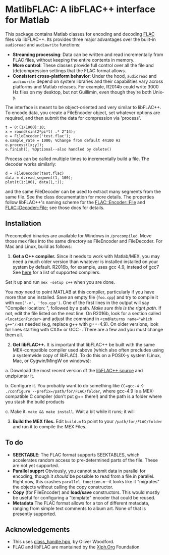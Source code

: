 # MatlibFLAC: A libFLAC++ interface for Matlab

This package contains Matlab classes for encoding and decoding [FLAC](https://xiph.org/flac/) files via libFLAC++. Its provides three major advantages over the built-in `audioread` and `audiowrite` functions:

 * **Streaming processing**: Data can be written and read incrementally from FLAC files, without keeping the entire contents in memory.
 * **More control**: These classes provide full control over all the file and (de)compression settings that the FLAC format allows.
 * **Consistent cross-platform behavior**: Under the hood, `audioread` and `audiowrite` depend on system libraries and their capabilities vary across platforms and Matlab releases. For example, R2014b could write 3000 Hz files on my desktop, but not Guillimin, even though they're both Unix-y.

The interface is meant to be object-oriented and very similar to libFLAC++. To encode data, you create a FileEncoder object, set whatever options are required, and then submit the data for compression via 'process'.
```
t = 0:(1/1000):10;
x = round(sin(2*pi*t) .* 2^14);
e = FileEncoder('test.flac');
e.sample_rate = 1000; %Change from default 44100 Hz
e.process([x;y]);
e.finish(); %Optional--also handled by delete()
```
Process can be called multiple times to incrementally build a file. The decoder works similarly:
```
d = FileDecoder(test.flac)
data = d.read_segment(1, 100);
plot(t(1:100), data(1,:));
```
and the same FileDecoder can be used to extract many segments from the same file. See the class documentation for more details. The properties follow libFLAC++'s naming scheme for the [FLAC::Encoder::File](https://xiph.org/flac/api/classFLAC_1_1Encoder_1_1File.html) and [FLAC::Decoder::File](https://xiph.org/flac/api/classFLAC_1_1Decoder_1_1File.html); see those docs for details.

## Installation
Precompiled binaries are available for Windows in `/precompiled`. Move those mex files into the same directory as FileEncoder and FileDecoder. For Mac and Linux, build as follows:

1. **Get a C++ compiler.** Since it needs to work with Matlab/MEX, you may need a much older version than whatever is installed installed on your system by default. R2016b, for example, uses gcc 4.9, instead of gcc7 See [here](https://www.mathworks.com/support/compilers.html) for a list of supported compilers.

 Set it up and run `mex -setup c++` when you are done.

  You *may* need to point MATLAB at this compiler, particularly if you have more than one installed. Save an empty file (`foo.cpp`) and try to compile it with `mex('-v', 'foo.cpp')`. One of the first lines in the output will say "Compiler location: ", followed by a path. *Make sure this is the right path.* If not, edit the file listed on the next line.  On R2016b, look for a section called `<locationFinder>` and adjust the command in `<cmdReturns name="which g++"/>`as needed (e.g, replace g++ with g++-4.9). On older versions, look for lines starting with CXX= or GCC=. There are a few and you must change them all.

2. **Get libFLAC++.** It is important that libFLAC++ be built with the same MEX-compatible compiler used above (which also often precludes using a systemwide copy of libFLAC). To do this on a POSIX-y system (Linux, Mac, or Cygwin/MingW on windows):

  a. Download the most recent version of the [libFLAC++ source](http://downloads.xiph.org/releases/flac/) and unzip/untar it.

  b. Configure it. You probably want to do something like `CC=gcc-4.9 ./configure --prefix=/path/for/FLAC/folder`, where gcc-4.9 is a MEX-compatible C compiler (don't put g++ there!) and the path is a folder where you stash the build products

  c. Make it. `make && make install`. Wait a bit while it runs; it will

3. **Build the MEX files.**  Edit `build.m` to point to your `/path/for/FLAC/folder` and run it to compile the MEX Files.

## To do
 * **SEEKTABLE**: The FLAC format supports SEEKTABLES, which accelerates random access to pre-determined parts of the file. These are not yet supported.
 * **Parallel supprt**  Obviously, you cannot submit data in parallel for encoding, though it *should* be possible to read from a file in parallel. Right now, this crashes `parallel_function.m`--it looks like it "migrates" the objects without calling the copy constructor.
 * **Copy** (for FileEncoder) and **load/save** constructors. This would mostly be useful for configuring a "template" encoder that could be reused.
 * **Metadata** The FLAC format allows for a ton of different metadata, ranging from simple text comments to album art. None of that is presently supported.

## Acknowledgements
* This uses [class_handle.hpp](https://www.mathworks.com/matlabcentral/fileexchange/38964-example-matlab-class-wrapper-for-a-c++-class), by Oliver Woodford.
* FLAC and libFLAC are mantained by the [Xiph.Org](xiph.org) Foundation
